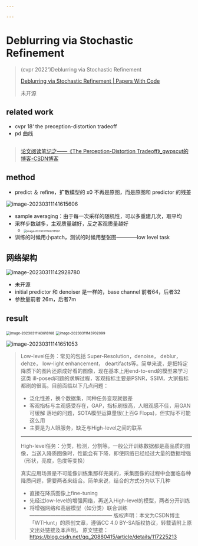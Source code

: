 ```yaml
---

---
```




# Deblurring via Stochastic Refinement

> (cvpr 2022')Deblurring via Stochastic Refinement
>
> [Deblurring via Stochastic Refinement | Papers With Code](https://paperswithcode.com/paper/deblurring-via-stochastic-refinement)
>
> 未开源





## related work

- cvpr 18‘ the preception-distortion tradeoff
- pd 曲线

<img src="https://raw.githubusercontent.com/Overmind7/images/main/image-20230321162647617.png" alt="" style="zoom:50%;" />

>  [论文阅读笔记之——《The Perception-Distortion Tradeoff》_gwpscut的博客-CSDN博客](https://blog.csdn.net/gwplovekimi/article/details/84707451)





## method

- predict ＆ refine，扩散模型的 x0 不再是原图，而是原图和 predictor 的残差

![image-20230311141615606](https://raw.githubusercontent.com/Overmind7/images/main/image-20230311141615606.png)

- sample averaging：由于每一次采样的随机性，可以多重建几次，取平均
- 采样步数越多，主观质量越好，反之客观质量越好
    - <img src="https://raw.githubusercontent.com/Overmind7/images/main/image-20230311142218597.png" alt="image-20230311142218597" style="zoom:50%;" />
- 训练的时候用小patch，测试的时候用整张图————low level task

## 网络架构

![image-20230311142928780](https://raw.githubusercontent.com/Overmind7/images/main/image-20230311142928780.png)

- 未开源
- initial predictor 和 denoiser 是一样的，base channel 前者64，后者32
- 参数量前者 26m，后者7m



## result

<img src="https://raw.githubusercontent.com/Overmind7/images/main/image-20230311143618168.png" alt="image-20230311143618168" style="zoom:67%;" />

<img src="https://raw.githubusercontent.com/Overmind7/images/main/image-20230311143702099.png" alt="image-20230311143702099" style="zoom:67%;" />

![image-20230311141651053](https://raw.githubusercontent.com/Overmind7/images/main/image-20230311141651053.png)





>Low-level任务：常见的包括 Super-Resolution，denoise， deblur， dehze， low-light enhancement， deartifacts等。简单来说，是把特定降质下的图片还原成好看的图像，现在基本上用end-to-end的模型来学习这类 ill-posed问题的求解过程，客观指标主要是PSNR，SSIM，大家指标都刷的很高。目前面临以下几点问题：
>
>- 泛化性差，换个数据集，同种任务变现就很差
>- 客观指标与主观感受存在，GAP，指标刷很高，人眼观感不佳，用GAN可缓解
>    落地的问题，SOTA模型运算量很(上百G Flops)，但实际不可能这么用
>- 主要是为人眼服务，缺乏与High-level之间的联系
>
>---------------------------
>
>High-level任务：分类，检测，分割等。一般公开训练数据都是高品质的图像，当送入降质图像时，性能会有下降，即使网络已经经过大量的数据增强（形状，亮度，色度等变换）
>
>真实应用场景是不可能像训练集那样完美的，采集图像的过程中会面临各种降质问题，需要两者来结合。简单来说，结合的方式分为以下几种
>
>- 直接在降质图像上fine-tuning
>- 先经过low-level的增强网络，再送入High-level的模型，两者分开训练
>- 将增强网络和高层模型（如分类）联合训练
>    ————————————————
>    版权声明：本文为CSDN博主「WTHunt」的原创文章，遵循CC 4.0 BY-SA版权协议，转载请附上原文出处链接及本声明。
>    原文链接：https://blog.csdn.net/qq_20880415/article/details/117225213
>
>
